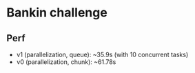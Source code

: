 # Bankin challenge

## Perf

* v1 (parallelization, queue): ~35.9s (with 10 concurrent tasks)
* v0 (parallelization, chunk): ~61.78s
